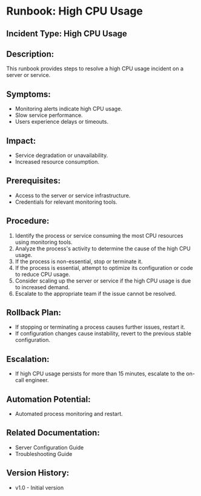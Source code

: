 # Runbook: High CPU Usage

## Incident Type: High CPU Usage

## Description:
This runbook provides steps to resolve a high CPU usage incident on a server or service.

## Symptoms:
*   Monitoring alerts indicate high CPU usage.
*   Slow service performance.
*   Users experience delays or timeouts.

## Impact:
*   Service degradation or unavailability.
*   Increased resource consumption.

## Prerequisites:
*   Access to the server or service infrastructure.
*   Credentials for relevant monitoring tools.

## Procedure:
1.  Identify the process or service consuming the most CPU resources using monitoring tools.
2.  Analyze the process's activity to determine the cause of the high CPU usage.
3.  If the process is non-essential, stop or terminate it.
4.  If the process is essential, attempt to optimize its configuration or code to reduce CPU usage.
5.  Consider scaling up the server or service if the high CPU usage is due to increased demand.
6.  Escalate to the appropriate team if the issue cannot be resolved.

## Rollback Plan:
*   If stopping or terminating a process causes further issues, restart it.
*   If configuration changes cause instability, revert to the previous stable configuration.

## Escalation:
*   If high CPU usage persists for more than 15 minutes, escalate to the on-call engineer.

## Automation Potential:
*   Automated process monitoring and restart.

## Related Documentation:
*   Server Configuration Guide
*   Troubleshooting Guide

## Version History:
*   v1.0 - Initial version